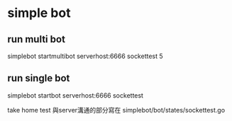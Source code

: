 # simple bot

## run multi bot 
simplebot startmultibot serverhost:6666 sockettest 5

## run single bot
simplebot startbot serverhost:6666 sockettest

take home test 與server溝通的部分寫在
simplebot/bot/states/sockettest.go
